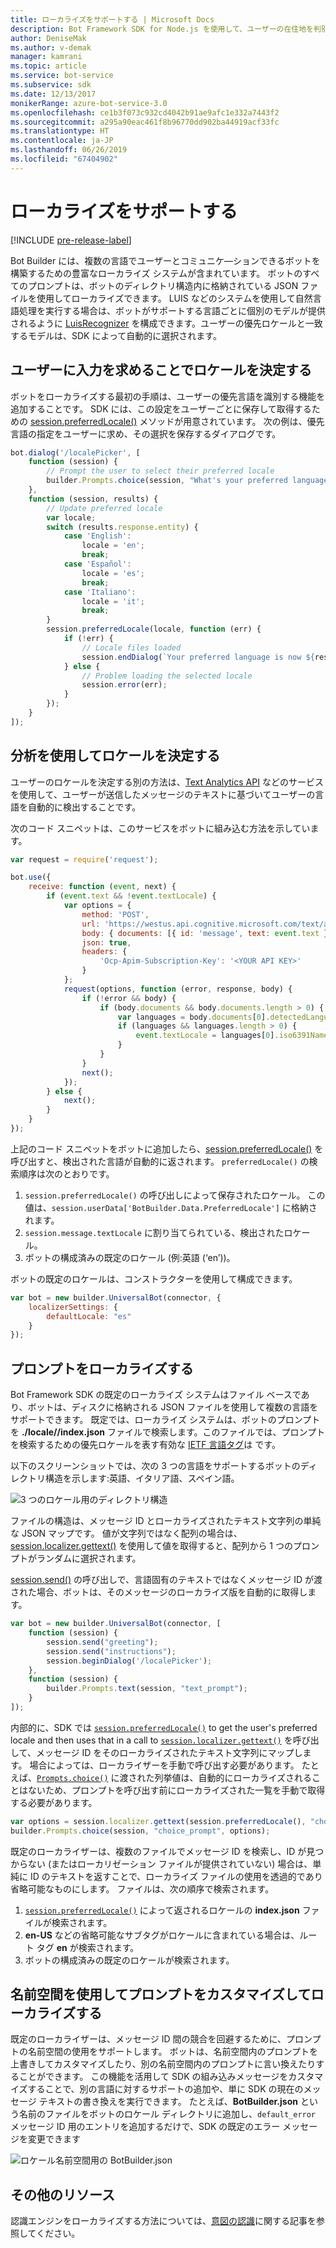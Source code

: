 ```yaml
---
title: ローカライズをサポートする | Microsoft Docs
description: Bot Framework SDK for Node.js を使用して、ユーザーの在住地を判別し、ローカライズ機能を有効にする方法について説明します。
author: DeniseMak
ms.author: v-demak
manager: kamrani
ms.topic: article
ms.service: bot-service
ms.subservice: sdk
ms.date: 12/13/2017
monikerRange: azure-bot-service-3.0
ms.openlocfilehash: ce1b3f073c932cd4042b91ae9afc1e332a7443f2
ms.sourcegitcommit: a295a90eac461f8b96770dd902ba44919acf33fc
ms.translationtype: HT
ms.contentlocale: ja-JP
ms.lasthandoff: 06/26/2019
ms.locfileid: "67404902"
---
```

# <a name="support-localization"></a>ローカライズをサポートする

[!INCLUDE [pre-release-label](../includes/pre-release-label-v3.md)]

Bot Builder には、複数の言語でユーザーとコミュニケ―ションできるボットを構築するための豊富なローカライズ システムが含まれています。 ボットのすべてのプロンプトは、ボットのディレクトリ構造内に格納されている JSON ファイルを使用してローカライズできます。 LUIS などのシステムを使用して自然言語処理を実行する場合は、ボットがサポートする言語ごとに個別のモデルが提供されるように [LuisRecognizer][LUISRecognizer] を構成できます。ユーザーの優先ロケールと一致するモデルは、SDK によって自動的に選択されます。

## <a name="determine-the-locale-by-prompting-the-user"></a>ユーザーに入力を求めることでロケールを決定する
ボットをローカライズする最初の手順は、ユーザーの優先言語を識別する機能を追加することです。 SDK には、この設定をユーザーごとに保存して取得するための [session.preferredLocale()][preferredLocal] メソッドが用意されています。 次の例は、優先言語の指定をユーザーに求め、その選択を保存するダイアログです。

``` javascript
bot.dialog('/localePicker', [
    function (session) {
        // Prompt the user to select their preferred locale
        builder.Prompts.choice(session, "What's your preferred language?", 'English|Español|Italiano');
    },
    function (session, results) {
        // Update preferred locale
        var locale;
        switch (results.response.entity) {
            case 'English':
                locale = 'en';
                break;
            case 'Español':
                locale = 'es';
                break;
            case 'Italiano':
                locale = 'it';
                break;
        }
        session.preferredLocale(locale, function (err) {
            if (!err) {
                // Locale files loaded
                session.endDialog(`Your preferred language is now ${results.response.entity}`);
            } else {
                // Problem loading the selected locale
                session.error(err);
            }
        });
    }
]);
```

## <a name="determine-the-locale-by-using-analytics"></a>分析を使用してロケールを決定する
ユーザーのロケールを決定する別の方法は、[Text Analytics API](/azure/cognitive-services/cognitive-services-text-analytics-quick-start) などのサービスを使用して、ユーザーが送信したメッセージのテキストに基づいてユーザーの言語を自動的に検出することです。

次のコード スニペットは、このサービスをボットに組み込む方法を示しています。
``` javascript
var request = require('request');

bot.use({
    receive: function (event, next) {
        if (event.text && !event.textLocale) {
            var options = {
                method: 'POST',
                url: 'https://westus.api.cognitive.microsoft.com/text/analytics/v2.0/languages?numberOfLanguagesToDetect=1',
                body: { documents: [{ id: 'message', text: event.text }]},
                json: true,
                headers: {
                    'Ocp-Apim-Subscription-Key': '<YOUR API KEY>'
                }
            };
            request(options, function (error, response, body) {
                if (!error && body) {
                    if (body.documents && body.documents.length > 0) {
                        var languages = body.documents[0].detectedLanguages;
                        if (languages && languages.length > 0) {
                            event.textLocale = languages[0].iso6391Name;
                        }
                    }
                }
                next();
            });
        } else {
            next();
        }
    }
});
```

上記のコード スニペットをボットに追加したら、[session.preferredLocale()][preferredLocal] を呼び出すと、検出された言語が自動的に返されます。 `preferredLocale()` の検索順序は次のとおりです。
1. `session.preferredLocale()` の呼び出しによって保存されたロケール。 この値は、`session.userData['BotBuilder.Data.PreferredLocale']` に格納されます。
2. `session.message.textLocale` に割り当てられている、検出されたロケール。
3. ボットの構成済みの既定のロケール (例:英語 (‘en’))。

ボットの既定のロケールは、コンストラクターを使用して構成できます。

```javascript
var bot = new builder.UniversalBot(connector, {
    localizerSettings: { 
        defaultLocale: "es" 
    }
});
```

## <a name="localize-prompts"></a>プロンプトをローカライズする
Bot Framework SDK の既定のローカライズ システムはファイル ベースであり、ボットは、ディスクに格納される JSON ファイルを使用して複数の言語をサポートできます。 既定では、ローカライズ システムは、ボットのプロンプトを **./locale/<IETF TAG>/index.json** ファイルで検索します。このファイルでは、プロンプトを検索するための優先ロケールを表す有効な [IETF 言語タグ][IEFT]は <IETF TAG> です。 

以下のスクリーンショットでは、次の 3 つの言語をサポートするボットのディレクトリ構造を示します:英語、イタリア語、スペイン語。

![3 つのロケール用のディレクトリ構造](../media/locale-dir.png)

ファイルの構造は、メッセージ ID とローカライズされたテキスト文字列の単純な JSON マップです。 値が文字列ではなく配列の場合は、[session.localizer.gettext()][GetText] を使用して値を取得すると、配列から 1 つのプロンプトがランダムに選択されます。 

[session.send()](http://docs.botframework.com/node/builder/chat-reference/classes/_botbuilder_d_.session#send) の呼び出しで、言語固有のテキストではなくメッセージ ID が渡された場合、ボットは、そのメッセージのローカライズ版を自動的に取得します。

```javascript
var bot = new builder.UniversalBot(connector, [
    function (session) {
        session.send("greeting");
        session.send("instructions");
        session.beginDialog('/localePicker');
    },
    function (session) {
        builder.Prompts.text(session, "text_prompt");
    }
]);
```

内部的に、SDK では [`session.preferredLocale()`][preferredLocale] to get the user's preferred locale and then uses that in a call to [`session.localizer.gettext()`][GetText] を呼び出して、メッセージ ID をそのローカライズされたテキスト文字列にマップします。  場合によっては、ローカライザーを手動で呼び出す必要があります。 たとえば、[`Prompts.choice()`][promptsChoice] に渡された列挙値は、自動的にローカライズされることはないため、プロンプトを呼び出す前にローカライズされた一覧を手動で取得する必要があります。

```javascript
var options = session.localizer.gettext(session.preferredLocale(), "choice_options");
builder.Prompts.choice(session, "choice_prompt", options);
```

既定のローカライザーは、複数のファイルでメッセージ ID を検索し、ID が見つからない (またはローカリゼーション ファイルが提供されていない) 場合は、単純に ID のテキストを返すことで、ローカライズ ファイルの使用を透過的であり省略可能なものにします。  ファイルは、次の順序で検索されます。

1. [`session.preferredLocale()`][preferredLocale] によって返されるロケールの **index.json** ファイルが検索されます。
2. **en-US** などの省略可能なサブタグがロケールに含まれている場合は、ルート タグ **en** が検索されます。
3. ボットの構成済みの既定のロケールが検索されます。

## <a name="use-namespaces-to-customize-and-localize-prompts"></a>名前空間を使用してプロンプトをカスタマイズしてローカライズする
既定のローカライザーは、メッセージ ID 間の競合を回避するために、プロンプトの名前空間の使用をサポートします。  ボットは、名前空間内のプロンプトを上書きしてカスタマイズしたり、別の名前空間内のプロンプトに言い換えたりすることができます。  この機能を活用して SDK の組み込みメッセージをカスタマイズすることで、別の言語に対するサポートの追加や、単に SDK の現在のメッセージ テキストの書き換えを実行できます。  たとえば、**BotBuilder.json** という名前のファイルをボットのロケール ディレクトリに追加し、`default_error` メッセージ ID 用のエントリを追加するだけで、SDK の既定のエラー メッセージを変更できます

![ロケール名前空間用の BotBuilder.json](../media/locale-namespacing.png)


## <a name="additional-resources"></a>その他のリソース

認識エンジンをローカライズする方法については、[意図の認識](bot-builder-nodejs-recognize-intent-messages.md)に関する記事を参照してください。


[LUIS]: https://www.luis.ai/
[IMessage]: http://docs.botframework.com/node/builder/chat-reference/interfaces/_botbuilder_d_.imessage
[IntentRecognizerSetOptions]: https://docs.botframework.com/node/builder/chat-reference/interfaces/_botbuilder_d_.iintentrecognizersetoptions.html
[LUISRecognizer]: https://docs.botframework.com/node/builder/chat-reference/classes/_botbuilder_d_.luisrecognizer
[LUISSample]: https://aka.ms/v3-js-luisSample
[DisambiguationSample]: https://aka.ms/v3-js-onDisambiguateRoute
[preferredLocal]: https://docs.botframework.com/node/builder/chat-reference/classes/_botbuilder_d_.session#preferredlocale
[preferredLocale]: https://docs.botframework.com/node/builder/chat-reference/classes/_botbuilder_d_.session#preferredlocale
[promptsChoice]: https://docs.botframework.com/node/builder/chat-reference/interfaces/_botbuilder_d_.__global.iprompts.html#choice
[GetText]: https://docs.botframework.com/node/builder/chat-reference/interfaces/_botbuilder_d_.ilocalizer.html#gettext
[IEFT]: https://en.wikipedia.org/wiki/IETF_language_tag

